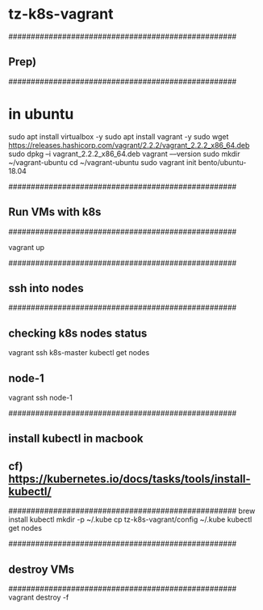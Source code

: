 # tz-k8s-vagrant

###################################################
## Prep)
###################################################
# in ubuntu
sudo apt install virtualbox -y
sudo apt install vagrant -y
sudo wget https://releases.hashicorp.com/vagrant/2.2.2/vagrant_2.2.2_x86_64.deb
sudo dpkg –i vagrant_2.2.2_x86_64.deb
vagrant ––version
sudo mkdir ~/vagrant-ubuntu
cd ~/vagrant-ubuntu
sudo vagrant init bento/ubuntu-18.04

###################################################
## Run VMs with k8s 
###################################################

vagrant up

###################################################
## ssh into nodes  
###################################################
## checking k8s nodes status
vagrant ssh k8s-master
kubectl get nodes

## node-1
vagrant ssh node-1

###################################################
## install kubectl in macbook
## cf) https://kubernetes.io/docs/tasks/tools/install-kubectl/
###################################################
brew install kubectl
mkdir -p ~/.kube
cp tz-k8s-vagrant/config ~/.kube
kubectl get nodes

###################################################
## destroy VMs  
###################################################
vagrant destroy -f

